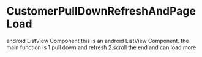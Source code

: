 # CustomerPullDownRefreshAndPageLoad
android ListView Component
this is an android ListView Component.
the main function is
1.pull down and refresh
2.scroll the end and can load more
